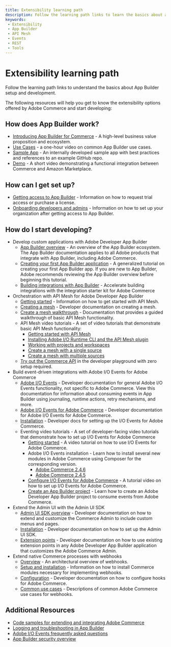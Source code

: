 ```yaml
---
title: Extensibility learning path
description: Follow the learning path links to learn the basics about app builder setup and development.
keywords:
 - Extensibility
 - App Builder
 - API Mesh
 - Events
 - REST
 - Tools
---
```


# Extensibility learning path

Follow the learning path links to understand the basics about App Builder setup and development.

The following resources will help you get to know the extensibility options offered by Adobe Commerce and start developing:

## How does App Builder work?

- [Introducing App Builder for Commerce](https://experienceleague.adobe.com/docs/commerce-learn/tutorials/adobe-developer-app-builder/introduction-to-app-builder.html) - A high-level business value proposition and ecosystem.
- [Use Cases](https://www.youtube.com/watch?v=spm90jwC94A&t=1s) - a one-hour video on common App Builder use cases.
- [Sample App](./amazon-sales-channel/index.md) - An internally developed sample app with best practices and references to an example GitHub repo.
- [Demo](https://experienceleague.adobe.com/docs/commerce-learn/tutorials/adobe-developer-app-builder/app-builder-functional-demonstration.html) - A short video demonstrating a functional integration between Commerce and Amazon Marketplace.

## How can I get set up?

- [Getting access to App Builder](https://developer.adobe.com/app-builder/docs/overview/getting_access/) - Information on how to request trial access or purchase a license.
- [Onboarding developers and admins](https://helpx.adobe.com/enterprise/using/manage-developers.html) - Information on how to set up your organization after getting access to App Builder.

## How do I start developing?

- Develop custom applications with Adobe Developer App Builder
  - [App Builder overview](https://developer.adobe.com/app-builder/docs/overview/) - An overview of the App Builder ecosystem. The App Builder documentation applies to all Adobe products that integrate with App Builder, including Adobe Commerce.
  - [Creating your first App Builder application](https://developer.adobe.com/app-builder/docs/getting_started/first_app/) - A generalized tutorial on creating your first App Builder app. If you are new to App Builder, Adobe recommends reviewing the App Builder overview before beginning this tutorial.
  - [Building integrations with App Builder](../starter-kit/create-integration.md) - Accelerate building integrations with the integration starter kit for Adobe Commerce
- Orchestration with API Mesh for Adobe Developer App Builder
  - [Getting started](https://developer.adobe.com/graphql-mesh-gateway/gateway/getting-started/) - Information on how to get started with API Mesh.
  - [Creating a mesh](https://developer.adobe.com/graphql-mesh-gateway/gateway/create-mesh/) - Developer documentation on creating a mesh.
  - [Create a mesh walkthrough](https://developer.adobe.com/graphql-mesh-gateway/gateway/mesh_walkthrough/) - Documentation that provides a guided walkthrough of basic API Mesh functionality.
  - API Mesh video tutorials - A set of video tutorials that demonstrate basic API Mesh functionality:
    - [Getting started with API Mesh](https://experienceleague.adobe.com/docs/commerce-learn/tutorials/adobe-developer-app-builder/api-mesh/getting-started-api-mesh.html)
    - [Installing Adobe I/O Runtime CLI and the API Mesh plugin](https://experienceleague.adobe.com/docs/commerce-learn/tutorials/adobe-developer-app-builder/api-mesh/installing-aio-mesh-plugin.html)
    - [Working with projects and workspaces](https://experienceleague.adobe.com/docs/commerce-learn/tutorials/adobe-developer-app-builder/api-mesh/aio-projects-workspaces.html)
    - [Create a mesh with a single source](https://experienceleague.adobe.com/docs/commerce-learn/tutorials/adobe-developer-app-builder/api-mesh/graphql-single-source.html)
    - [Create a mesh with multiple sources](https://experienceleague.adobe.com/docs/commerce-learn/tutorials/adobe-developer-app-builder/api-mesh/graphql-multiple-source.html?lang=en)
  - [Try out the Commerce API](https://experienceleague.adobe.com/developer/commerce/storefront/playgrounds/commerce-services/) in the developer playground with zero setup required.
- Build event-driven integrations with Adobe I/O Events for Adobe Commerce
  - [Adobe I/O Events](https://developer.adobe.com/events/docs/) - Developer documentation for general Adobe I/O Events functionality, not specific to Adobe Commerce. View this documentation for information about consuming events in App Builder using journaling, runtime actions, retry mechanisms, and more.
  - [Adobe I/O Events for Adobe Commerce](https://developer.adobe.com/commerce/extensibility/events/) - Developer documentation for Adobe I/O Events for Adobe Commerce.
  - [Installation](https://developer.adobe.com/commerce/extensibility/events/installation/) - Developer docs for setting up the I/O Events for Adobe Commerce.
  - Eventing video tutorials - A set of developer-facing video tutorials that demonstrate how to set up I/O Events for Adobe Commerce
     - [Getting started](https://experienceleague.adobe.com/docs/commerce-learn/tutorials/adobe-developer-app-builder/io-events/getting-started-io-events.html) - A video tutorial on how to use I/O Events for Adobe Commerce.
     - Adobe I/O Events installation - Learn how to install several new modules in Adobe Commerce using Composer for the corresponding version.
       - [Adobe Commerce 2.4.6](https://experienceleague.adobe.com/docs/commerce-learn/tutorials/adobe-developer-app-builder/io-events/2-4-6-installation.html)
       - [Adobe Commerce 2.4.5](https://experienceleague.adobe.com/docs/commerce-learn/tutorials/adobe-developer-app-builder/io-events/2-4-5-installation.html)
     - [Configure I/O Events for Adobe Commerce](https://experienceleague.adobe.com/docs/commerce-learn/tutorials/adobe-developer-app-builder/io-events/configure-commerce.html) - A tutorial video on how to set up I/O Events for Adobe Commerce.
     - [Create an App Builder project](https://experienceleague.adobe.com/docs/commerce-learn/tutorials/adobe-developer-app-builder/io-events/create-app-builder-project.html) - Learn how to create an Adobe Developer App Builder project to consume events from Adobe Commerce.
- Extend the Admin UI with the Admin UI SDK
  - [Admin UI SDK overview](https://developer.adobe.com/commerce/extensibility/admin-ui-sdk/) - Developer documentation on how to extend and customize the Commerce Admin to include custom menus and pages.
  - [Installation](https://developer.adobe.com/commerce/extensibility/admin-ui-sdk/installation/) - Developer documentation on how to set up the Admin UI SDK.
  - [Extension points](https://developer.adobe.com/commerce/extensibility/admin-ui-sdk/extension-points/) - Developer documentation on how to use existing extension points in any Adobe Developer App Builder application that customizes the Adobe Commerce Admin.
- Extend native Commerce processes with webhooks
  - [Overview](https://developer.adobe.com/commerce/extensibility/webhooks/) - An architectural overview of webhooks.
  - [Setup and installation](../webhooks/installation.md) - Information on how to install Commerce modules necessary for implementing webhooks.
  - [Configuration](../webhooks/hooks.md) - Developer documentation on how to configure hooks for Adobe Commerce.
  - [Common use cases](../webhooks/use-cases.md) - Descriptions of common Adobe Commerce use cases for webhooks.

## Additional Resources

- [Code samples for extending and integrating Adobe Commerce](https://developer.adobe.com/commerce/code-samples)
- [Logging and troubleshooting in App Builder](./best-practices/logging-troubleshooting.md)
- [Adobe I/O Events frequently asked questions](https://developer.adobe.com/events/docs/support/faq/)
- [App Builder security overview](https://developer.adobe.com/app-builder/docs/guides/security/)
